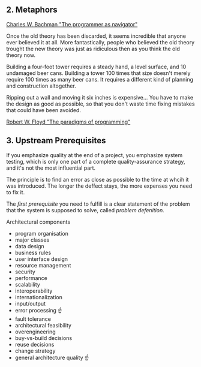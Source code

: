 ## 2. Metaphors
[Charles W. Bachman "The programmer as navigator"](http://dl.acm.org/citation.cfm?id=362534)

Once the old theory has been discarded, it seems incredible that anyone ever believed it at all. More fantastically, people who believed the old theory trought the new theory was just as ridiculous then as you think the old theory now.

Building a four-foot tower requires a steady hand, a level surface, and 10 undamaged beer cans. Building a tower 100 times that size doesn't merely require 100 times as many beer cans. It requires a different kind of planning and construction altogether.

Ripping out a wall and moving it six inches is expensive... You have to make the design as good as possible, so that you don't waste time fixing mistakes that could have been avoided.

[Robert W. Floyd "The paradigms of programming"](http://dl.acm.org/citation.cfm?id=359140)

## 3. Upstream Prerequisites

If you emphasize quality at the end of a project, you emphasize system testing, which is only one part of a complete quality-assurance strategy, and it's not the most influential part.

The principle is to find an error as close as possible to the time at whcih it was introduced. The longer the deffect stays, the more expenses you need to fix it.

The *first prerequisite* you need to fulfill is a clear statement of the problem that the system is supposed to solve, called *problem defenition*.

Architectural components
- program organisation
- major classes
- data design
- business rules
- user interface design
- resource management
- security
- performance
- scalability
- interoperability
- internationalization
- input/output
- error processing ☝
- fault tolerance
- architectural feasibility
- overengineering
- buy-vs-build decisions
- reuse decisions
- change strategy
- general architecture quality ☝
